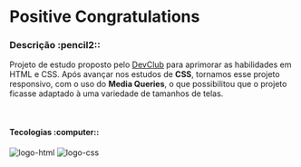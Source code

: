 <h1>Positive Congratulations</h1>
<h3>Descrição :pencil2::</h3>
<p>Projeto de estudo proposto pelo <a href="https://rodolfomori.com.br/devclub">DevClub</a> para aprimorar as habilidades em HTML e CSS. Após avançar nos estudos de <b>CSS</b>, tornamos esse projeto responsivo, com o uso do <b>Media Queries</b>, o que possibilitou que o projeto ficasse adaptado à uma variedade de tamanhos de telas.</p>
<br>
<h4>Tecologias :computer::</h4>
<img src="https://img.shields.io/badge/HTML5-E34F26?style=for-the-badge&logo=html5&logoColor=white" alt="logo-html"/>
<img src="https://img.shields.io/badge/CSS3-1572B6?style=for-the-badge&logo=css3&logoColor=white" alt="logo-css"/>
